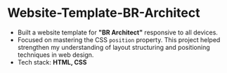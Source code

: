 # Website-Template-BR-Architect
- Built a website template for **"BR Architect"** responsive to all devices.
- Focused on mastering the CSS `position` property. This project helped strengthen my understanding of layout structuring and positioning techniques in web design.
- Tech stack: **HTML, CSS**
